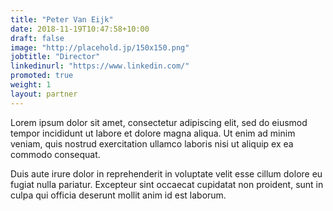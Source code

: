 ```yaml
---
title: "Peter Van Eijk"
date: 2018-11-19T10:47:58+10:00
draft: false
image: "http://placehold.jp/150x150.png"
jobtitle: "Director"
linkedinurl: "https://www.linkedin.com/"
promoted: true
weight: 1
layout: partner
---
```


Lorem ipsum dolor sit amet, consectetur adipiscing elit, sed do eiusmod tempor incididunt ut labore et dolore magna aliqua. Ut enim ad minim veniam, quis nostrud exercitation ullamco laboris nisi ut aliquip ex ea commodo consequat.

Duis aute irure dolor in reprehenderit in voluptate velit esse cillum dolore eu fugiat nulla pariatur. Excepteur sint occaecat cupidatat non proident, sunt in culpa qui officia deserunt mollit anim id est laborum.
